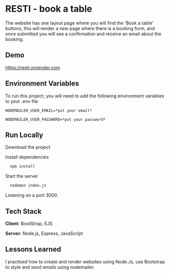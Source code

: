 
# RESTI - book a table

The website has one layout page where you will find the 'Book a table' buttons, this will render a new page where there is a booking form, and once submitted you will see a confirmation and receive an email about the booking.


## Demo

https://resti.onrender.com


## Environment Variables

To run this project, you will need to add the following environment variables to your .env file

`NODEMAILER_USER_EMAIL=*put your email*`

`NODEMAILER_USER_PASSWORD=*put your password*`


## Run Locally

Download the project

Install dependencies

```bash
  npm install
```

Start the server

```bash
  nodemon index.js
```
Listening on a port 3000.


## Tech Stack

**Client:** BootStrap, EJS

**Server:** Node.js, Espress, JavaScript


## Lessons Learned

I practised how to create and render websites using Node.Js, use Bootstrap to style and send emails using nodemailer.

